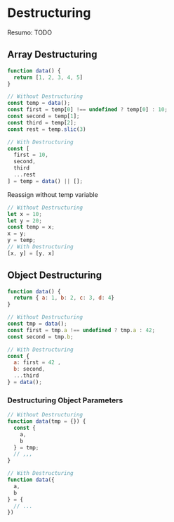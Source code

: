 # Destructuring

Resumo: TODO

## Array Destructuring

```javascript
function data() {
  return [1, 2, 3, 4, 5]
}

// Without Destructuring
const temp = data();
const first = temp[0] !== undefined ? temp[0] : 10;
const second = temp[1]; 
const third = temp[2]; 
const rest = temp.slic(3)

// With Destructuring
const [
  first = 10,
  second,
  third
  ...rest
] = temp = data() || [];
```

Reassign without temp variable

```javascript
// Without Destructuring
let x = 10;
let y = 20;
const temp = x;
x = y;
y = temp;
// With Destructuring
[x, y] = [y, x]
```

## Object Destructuring

```javascript
function data() {
  return { a: 1, b: 2, c: 3, d: 4}
}

// Without Destructuring
const tmp = data();
const first = tmp.a !== undefined ? tmp.a : 42;
const second = tmp.b;

// With Destructuring
const { 
  a: first = 42 , 
  b: second,
  ...third 
} = data();
```

### Destructuring Object Parameters

```javascript
// Without Destructuring
function data(tmp = {}) {
  const {
    a,
    b
  } = tmp;
  // ,,,
}

// With Destructuring
function data({
  a,
  b
} = {
  // ...
})

```